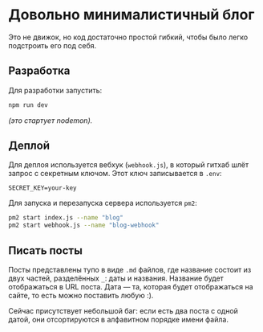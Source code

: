 # Довольно минималистичный блог

Это не движок, но код достаточно простой гибкий, чтобы было легко подстроить его под себя.

## Разработка

Для разработки запустить:
```bash
npm run dev
```
*(это стартует nodemon).*

## Деплой

Для деплоя используется вебхук (`webhook.js`), в который гитхаб шлёт запрос с секретным ключом. Этот ключ записывается в `.env`:
```env
SECRET_KEY=your-key
```

Для запуска и перезапуска сервера используется `pm2`:
```bash
pm2 start index.js --name "blog"
pm2 start webhook.js --name "blog-webhook"
```

## Писать посты

Посты представлены тупо в виде `.md` файлов, где название состоит из двух частей, разделённых `_`: даты и названия. Название будет отображаться в URL поста. Дата — та, которая будет отображаться на сайте, то есть можно поставить любую :).

Сейчас присутствует небольшой баг: если есть два поста с одной датой, они отсортируются в алфавитном порядке имени файла.
